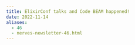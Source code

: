 ```yaml
---
title: ElixirConf talks and Code BEAM happened!
date: 2022-11-14
aliases:
  - 46
  - nerves-newsletter-46.html
---
```

